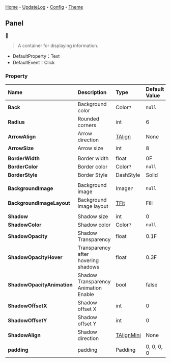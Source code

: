 ﻿[Home](../Home.md)・[UpdateLog](../UpdateLog.md)・[Config](../Config.md)・[Theme](../Theme.md)

## Panel
👚

> A container for displaying information.

- DefaultProperty：Text
- DefaultEvent：Click

### Property

Name | Description | Type | Default Value |
:--|:--|:--|:--|
**Back** | Background color | Color`?` | `null` |
**Radius** | Rounded corners | int | 6 |
**ArrowAlign** | Arrow direction | [TAlign](Enum.md#talign) | None |
**ArrowSize** | Arrow size | int | 8 |
||||
**BorderWidth** | Border width | float | 0F |
**BorderColor** | Border color | Color`?` | `null` |
**BorderStyle** | Border Style | DashStyle | Solid |
||||
**BackgroundImage** | Background image | Image`?` | `null` |
**BackgroundImageLayout** | Background image layout | [TFit](Enum.md#tfit) | Fill |
||||
**Shadow** | Shadow size | int | 0 |
**ShadowColor** | Shadow color | Color`?` | `null` |
**ShadowOpacity** | Shadow Transparency | float | 0.1F |
**ShadowOpacityHover** | Transparency after hovering shadows | float | 0.3F |
**ShadowOpacityAnimation** | Shadow Transparency Animation Enable | bool | false |
**ShadowOffsetX** | Shadow offset X | int | 0 |
**ShadowOffsetY** | Shadow offset Y | int | 0 |
**ShadowAlign** | Shadow direction | [TAlignMini](Enum.md#talignmini) | None |
**padding** | padding | Padding | 0, 0, 0, 0 |